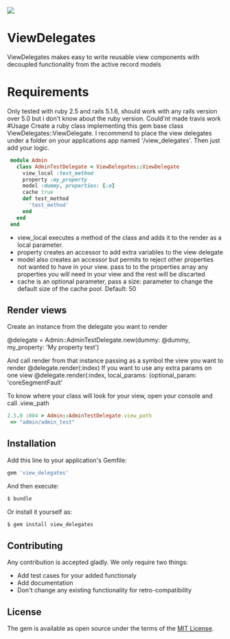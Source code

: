 <a href="https://codeclimate.com/github/coreSegmentFault/view_delegates/maintainability"><img src="https://api.codeclimate.com/v1/badges/a74e2a9f9198b29683a2/maintainability" /></a>
# ViewDelegates
ViewDelegates makes easy to write reusable view components with decoupled functionality from
the active record models
# Requirements
Only tested with ruby 2.5 and rails 5.1.6, should work with any rails version over 5.0
 but i don't know about the ruby version. Could'nt made travis work 
#Usage
Create a ruby class implementing this gem base class 
ViewDelegates::ViewDelegate. I recommend to place the view delegates
under a folder on your applications app named '/view_delegates'. Then
just add your logic.
```ruby
 module Admin
   class AdminTestDelegate < ViewDelegates::ViewDelegate
     view_local :test_method
     property :my_property
     model :dummy, properties: [:a]
     cache true
     def test_method
       'test_method'
     end
   end
 end
```
- view_local executes a method of the class and adds it to the render as a local parameter.
- property creates an accessor to add extra variables to the view delegate
- model also creates an accessor but permits to reject other properties not wanted to have in your view. pass to to the properties array any properties you will need in your view
and the rest will be discarted
- cache is an optional parameter, pass a size: parameter to change the default size of the cache pool. Default: 50  

## Render views
Create an instance from the delegate you want to render

@delegate = Admin::AdminTestDelegate.new(dummy: @dummy, my_property: 'My property test')

And call render from that instance passing as a symbol the view you want to render
@delegate.render(:index)
If you want to use any extra params on one view
@delegate.render(:index, local_params: {optional_param: 'coreSegmentFault'

To know where your class will look for your view, open your console and call .view_path

```ruby
2.5.0 :004 > Admin::AdminTestDelegate.view_path
 => "admin/admin_test" 

```


## Installation
Add this line to your application's Gemfile:

```ruby
gem 'view_delegates'
```

And then execute:
```bash
$ bundle
```

Or install it yourself as:
```bash
$ gem install view_delegates
```

## Contributing
Any contribution is accepted gladly. We only require two things:
- Add test cases for your added functionaly
- Add documentation
- Don't change any existing functionality for retro-compatibility

## License
The gem is available as open source under the terms of the [MIT License](http://opensource.org/licenses/MIT).
